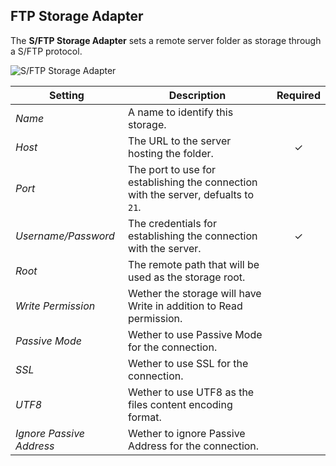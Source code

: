 ## FTP Storage Adapter

The **S/FTP Storage Adapter** sets a remote server folder as storage through a S/FTP protocol.

![S/FTP Storage Adapter](./assets/storage-ftp.webp)

| Setting | Description | Required |
| --- | --- | :---: |
| *Name* | A name to identify this storage. | |
| *Host* | The URL to the server hosting the folder. | &#x2713; |
| *Port* | The port to use for establishing the connection with the server, defualts to `21`. | |
| *Username/Password* | The credentials for establishing the connection with the server. | &#x2713; |
| *Root* | The remote path that will be used as the storage root. | |
| *Write Permission* | Wether the storage will have Write in addition to Read permission. | |
| *Passive Mode* | Wether to use Passive Mode for the connection. | |
| *SSL* | Wether to use SSL for the connection. | |
| *UTF8* | Wether to use UTF8 as the files content encoding format. | |
| *Ignore Passive Address* | Wether to ignore Passive Address for the connection. | |
